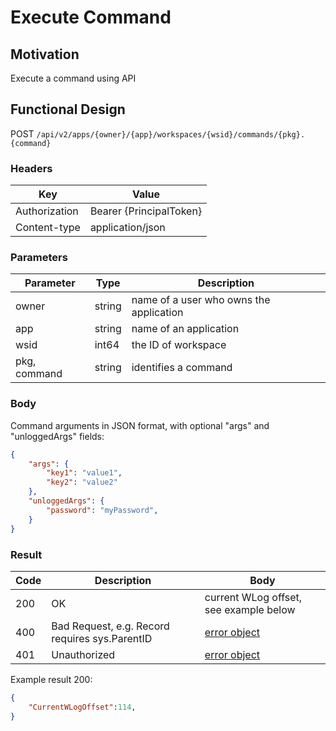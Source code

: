 # Execute Command

## Motivation
Execute a command using API

## Functional Design
POST `/api/v2/apps/{owner}/{app}/workspaces/{wsid}/commands/{pkg}.{command}`

### Headers
| Key | Value |
| --- | --- |
| Authorization | Bearer {PrincipalToken} |
| Content-type | application/json |

### Parameters
| Parameter | Type | Description |
| --- | --- | --- |
| owner | string | name of a user who owns the application |
| app | string | name of an application |
| wsid | int64 | the ID of workspace |
| pkg, command | string | identifies a command |

### Body
Command arguments in JSON format, with optional "args" and "unloggedArgs" fields:
```json
{
    "args": {
        "key1": "value1",
        "key2": "value2"
    },
    "unloggedArgs": {
        "password": "myPassword",
    }
}
```

### Result
| Code | Description | Body |
| --- | --- | --- |
| 200 | OK | current WLog offset, see example below |
| 400 | Bad Request, e.g. Record requires sys.ParentID | [error object](conventions.md#errors) |
| 401 | Unauthorized | [error object](conventions.md#errors) |

Example result 200:
```json
{
    "CurrentWLogOffset":114,
}
```
